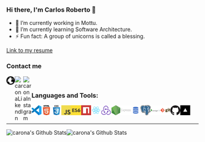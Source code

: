 ### Hi there, I'm Carlos Roberto 👋

- 🔭 I’m currently working in Mottu.
- 🌱 I’m currently learning Software Architecture.
- ⚡ Fun fact: A group of unicorns is called a blessing.

[Link to my resume](https://carona.notion.site/b5db5ec9b5014854bcf8c26db61552f5)

### Contact me

[<img align="left" alt="caronaPortfolio" width="22px" src="https://raw.githubusercontent.com/iconic/open-iconic/master/svg/globe.svg" />][website]
[<img align="left" alt="caronaLikendIn" width="22px" src="https://cdn.jsdelivr.net/npm/simple-icons@v3/icons/linkedin.svg" />][linkedin]
[<img align="left" alt="caronaInstagram" width="22px" src="https://cdn.jsdelivr.net/npm/simple-icons@v3/icons/instagram.svg" />][instagram]

<br />

### Languages and Tools:

[<img align="left" alt="Visual Studio Code" width="26px" src="https://raw.githubusercontent.com/github/explore/80688e429a7d4ef2fca1e82350fe8e3517d3494d/topics/visual-studio-code/visual-studio-code.png" />][repo]
[<img align="left" alt="HTML5" width="26px" src="https://raw.githubusercontent.com/github/explore/80688e429a7d4ef2fca1e82350fe8e3517d3494d/topics/html/html.png" />][repo]
[<img align="left" alt="CSS3" width="26px" src="https://raw.githubusercontent.com/github/explore/80688e429a7d4ef2fca1e82350fe8e3517d3494d/topics/css/css.png" />][repo]
[<img align="left" alt="JavaScript" width="26px" src="https://raw.githubusercontent.com/github/explore/80688e429a7d4ef2fca1e82350fe8e3517d3494d/topics/javascript/javascript.png" />][repo]
[<img align="left" alt="ES6" width="26px" src="https://raw.githubusercontent.com/github/explore/80688e429a7d4ef2fca1e82350fe8e3517d3494d/topics/es6/es6.png" />][repo]
[<img align="left" alt="NPM" width="26px" src="https://raw.githubusercontent.com/github/explore/80688e429a7d4ef2fca1e82350fe8e3517d3494d/topics/npm/npm.png" />][repo]
[<img align="left" alt="React" width="26px" src="https://raw.githubusercontent.com/github/explore/80688e429a7d4ef2fca1e82350fe8e3517d3494d/topics/react/react.png" />][repo]
[<img align="left" alt="Redux" width="26px" src="https://raw.githubusercontent.com/github/explore/80688e429a7d4ef2fca1e82350fe8e3517d3494d/topics/redux/redux.png" />][repo]
[<img align="left" alt="Node.js" width="26px" src="https://raw.githubusercontent.com/github/explore/80688e429a7d4ef2fca1e82350fe8e3517d3494d/topics/nodejs/nodejs.png" />][repo]
[<img align="left" alt="Express" width="26px" src="https://raw.githubusercontent.com/github/explore/80688e429a7d4ef2fca1e82350fe8e3517d3494d/topics/express/express.png" />][repo]
[<img align="left" alt="SQL" width="26px" src="https://raw.githubusercontent.com/github/explore/80688e429a7d4ef2fca1e82350fe8e3517d3494d/topics/sql/sql.png" />][repo]
[<img align="left" alt="PostgreSQL" width="26px" src="https://raw.githubusercontent.com/github/explore/80688e429a7d4ef2fca1e82350fe8e3517d3494d/topics/postgresql/postgresql.png" />][repo]
[<img align="left" alt="MongoDB" width="26px" src="https://raw.githubusercontent.com/github/explore/80688e429a7d4ef2fca1e82350fe8e3517d3494d/topics/mongodb/mongodb.png" />][repo]
[<img align="left" alt="Git" width="26px" src="https://raw.githubusercontent.com/github/explore/80688e429a7d4ef2fca1e82350fe8e3517d3494d/topics/git/git.png" />][repo]
[<img align="left" alt="GitHub" width="26px" src="https://raw.githubusercontent.com/github/explore/78df643247d429f6cc873026c0622819ad797942/topics/github/github.png" />][repo]
[<img align="left" alt="Vercel" width="26px" src="https://raw.githubusercontent.com/github/explore/master/topics/vercel/vercel.png" />][repo]

<br />
<br />

---

[<img align="left" alt="carona's Github Stats" src="https://github-readme-stats.carona.vercel.app/api?username=carona-jr&show_icons=true&hide_border=true" />][github-stats]

[<img align="left" alt="carona's Github Stats" src="https://github-readme-stats.carona.vercel.app/api/top-langs/?username=carona-jr&hide_border=true" />][github-stats]

[website]: https://carona-jr.github.io/portfolio/
[instagram]: https://instagram.com/caronajr
[linkedin]: www.linkedin.com/in/carlos-roberto-nascimento
[repo]: https://github.com/carona-jr
[github-stats]: https://github.com/anuraghazra/github-readme-stats
